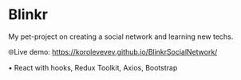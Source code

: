 # Blinkr

My pet-project on creating a social network and learning new techs.

🌐Live demo: https://korolevevev.github.io/BlinkrSocialNetwork/

• React with hooks, Redux Toolkit, Axios, Bootstrap
